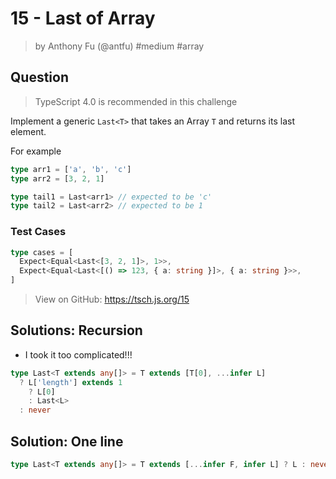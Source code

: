# 15 - Last of Array
> by Anthony Fu (@antfu) #medium #array

## Question

> TypeScript 4.0 is recommended in this challenge

Implement a generic `Last<T>` that takes an Array `T` and returns its last element.

For example

```ts
type arr1 = ['a', 'b', 'c']
type arr2 = [3, 2, 1]

type tail1 = Last<arr1> // expected to be 'c'
type tail2 = Last<arr2> // expected to be 1
```

### Test Cases
```ts
type cases = [
  Expect<Equal<Last<[3, 2, 1]>, 1>>,
  Expect<Equal<Last<[() => 123, { a: string }]>, { a: string }>>,
]
```

> View on GitHub: https://tsch.js.org/15

## Solutions: Recursion

- I took it too complicated!!!
```ts
type Last<T extends any[]> = T extends [T[0], ...infer L]
  ? L['length'] extends 1
    ? L[0]
    : Last<L>
  : never
```

## Solution: One line
```ts
type Last<T extends any[]> = T extends [...infer F, infer L] ? L : never;
```
